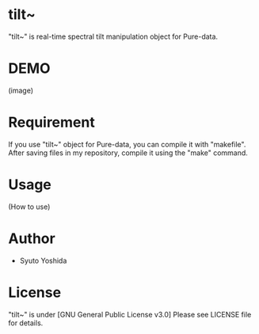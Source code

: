 # tilt~
"tilt~" is real-time spectral tilt manipulation object for Pure-data. 
 
# DEMO
 (image)
 
# Requirement
If you use "tilt~" object for Pure-data, you can compile it with "makefile".
After saving files in my repository, compile it using the "make" command.
 
# Usage
 (How to use)
 
# Author
 
* Syuto Yoshida
 
# License
 
"tilt~" is under [GNU General Public License v3.0]
Please see LICENSE file for details.
